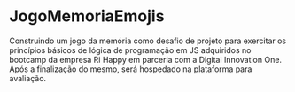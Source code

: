 # JogoMemoriaEmojis
Construindo um jogo da memória como desafio de projeto para exercitar os princípios básicos de lógica de programação em JS adquiridos no bootcamp da empresa Ri Happy em parceria com a Digital Innovation One.  Após a finalização do mesmo, será hospedado na plataforma para avaliação.
